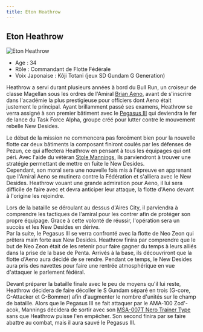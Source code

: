 ```yaml
---
title: Eton Heathrow
---
```


Eton Heathrow
-------------


![Eton Heathrow](/images/stories/saga/sentinel/persos/etonheathrow.jpg)


* Age : 34
* Rôle : Commandant de Flotte Fédérale
* Voix Japonaise : Kôji Totani (jeux SD Gundam G Generation)


Heathrow a servi durant plusieurs années à bord du Bull Run, un croiseur de classe Magellan sous les ordres de l'Amiral [Brian Aeno](uc/gundam-sentinel/brian-aeno.html), avant de s'inscrire dans l'académie la plus prestigieuse pour officiers dont Aeno était justement le principal. Ayant brillamment passé ses examens, Heathrow se verra assigné à son premier bâtiment avec le [Pegasus III](uc/gundam-sentinel/pegasus-iii.html) qui deviendra le fer de lance du Task Force Alpha, groupe créé pour lutter contre le mouvement rebelle New Desides.


Le début de la mission ne commencera pas forcément bien pour la nouvelle flotte car deux bâtiments la composant finiront coulés par les défenses de Pezun, ce qui affectera Heathrow en pensant à tous les équipages qui ont péri. Avec l'aide du vétéran [Stole Mannings](uc/gundam-sentinel/stole-mannings.html), ils parviendront à trouver une stratégie permettant de mettre en fuite le New Desides.   
Cependant, son moral sera une nouvelle fois mis à l'épreuve en apprenant que l'Amiral Aeno se mutinera contre la Fédération et s'alliera avec le New Desides. Heathrow vouant une grande admiration pour Aeno, il lui sera difficile de faire avec et devra anticiper leur attaque, la flotte d'Aeno devant à l'origine les rejoindre.


Lors de la bataille se déroulant au dessus d'Aires City, il parviendra à comprendre les tactiques de l'amiral pour les contrer afin de protéger son propre équipage. Grace à cette volonté de réussir, l'opération sera un succès et les New Desides en dérive.   
Par la suite, le Pegasus III se verra confronté avec la flotte de Neo Zeon qui prêtera main forte aux New Desides. Heathrow finira par comprendre que le but de Neo Zeon était de les retenir pour faire gagner du temps à leurs alliés dans la prise de la base de Penta. Arrivés à la base, ils découvriront que la flotte d'Aeno aura décidé de se rendre. Pendant ce temps, le New Desides aura pris des navettes pour faire une rentrée atmosphérique en vue d'attaquer le parlement fédéral.


Devant préparer la bataille finale avec le peu de moyens qu'il lui reste, Heathrow décidera de faire décoller le S Gundam séparé en trois (G-core, G-Attacker et G-Bommer) afin d'augmenter le nombre d'unités sur le champ de bataille. Alors que le Pegasus III se fait attaquer par le AMA-100 Zod'-acok, Mannings décidera de sortir avec son [MSA-007T Nero Trainer Type](uc/gundam-sentinel/msa-007t-nero-trainer-type.html) sans que Heathrow puisse l'en empêcher. Son second finira par se faire abattre au combat, mais il aura sauvé le Pegasus III.

